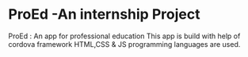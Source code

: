 # ProEd -An internship Project
ProEd : An app for professional education
This app is build with help of cordova framework
HTML,CSS & JS programming languages are used.
